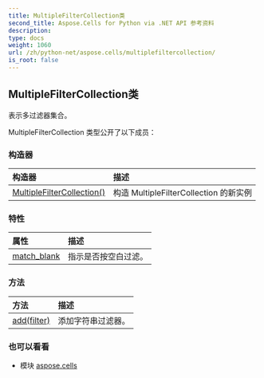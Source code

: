 ```yaml
---
title: MultipleFilterCollection类
second_title: Aspose.Cells for Python via .NET API 参考资料
description:
type: docs
weight: 1060
url: /zh/python-net/aspose.cells/multiplefiltercollection/
is_root: false
---
```

## MultipleFilterCollection类
表示多过滤器集合。



MultipleFilterCollection 类型公开了以下成员：

### 构造器
|构造器|描述|
| :- | :- |
| [MultipleFilterCollection()](/cells/zh/python-net/aspose.cells/multiplefiltercollection/__init__/#) |构造 MultipleFilterCollection 的新实例|


### 特性
|属性|描述|
| :- | :- |
| [match_blank](/cells/zh/python-net/aspose.cells/multiplefiltercollection/match_blank) |指示是否按空白过滤。|


### 方法
|方法|描述|
| :- | :- |
| [add(filter)](/cells/zh/python-net/aspose.cells/multiplefiltercollection/add/#str) |添加字符串过滤器。|



### 也可以看看
* 模块 [aspose.cells](..)
